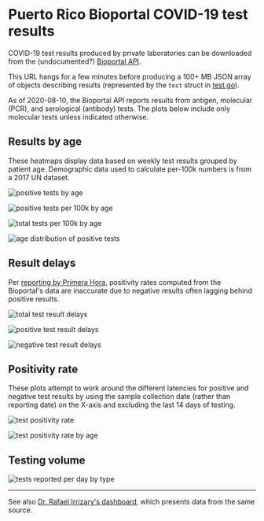 # Puerto Rico Bioportal COVID-19 test results

COVID-19 test results produced by private laboratories can be downloaded from
the (undocumented?) [Bioportal API].

This URL hangs for a few minutes before producing a 100+ MB JSON array of
objects describing results (represented by the `test` struct in
[test.go](./test.go)).

As of 2020-08-10, the Bioportal API reports results from antigen, molecular
(PCR), and serological (antibody) tests. The plots below include only molecular
tests unless indicated otherwise.

[BioPortal API]: https://bioportal.salud.gov.pr/api/administration/reports/minimal-info-unique-tests

## Results by age

These heatmaps display data based on weekly test results grouped by patient age.
Demographic data used to calculate per-100k numbers is from a 2017 UN dataset.

![positive tests by age](https://github.com/derat/covid-plots/raw/master/bioportal/positives-age.png)

![positive tests per 100k by age](https://github.com/derat/covid-plots/raw/master/bioportal/positives-age-scaled.png)

![total tests per 100k by age](https://github.com/derat/covid-plots/raw/master/bioportal/results-age-scaled.png)

![age distribution of positive tests](https://github.com/derat/covid-plots/raw/master/bioportal/age-dist.png)

## Result delays

Per [reporting by Primera Hora], positivity rates computed from the Bioportal's
data are inaccurate due to negative results often lagging behind positive
results.

![total test result delays](https://github.com/derat/covid-plots/raw/master/bioportal/result-delays.png)

![positive test result delays](https://github.com/derat/covid-plots/raw/master/bioportal/positive-result-delays.png)

![negative test result delays](https://github.com/derat/covid-plots/raw/master/bioportal/negative-result-delays.png)

[reporting by Primera Hora]: https://www.primerahora.com/noticias/gobierno-politica/notas/incierto-el-por-ciento-de-positividad-del-coronavirus-en-la-isla/

## Positivity rate

These plots attempt to work around the different latencies for positive and
negative test results by using the sample collection date (rather than reporting
date) on the X-axis and excluding the last 14 days of testing.

![test positivity rate](https://github.com/derat/covid-plots/raw/master/bioportal/positivity.png)

![test positivity rate by age](https://github.com/derat/covid-plots/raw/master/bioportal/positivity-age.png)

## Testing volume

![tests reported per day by type](https://github.com/derat/covid-plots/raw/master/bioportal/test-types.png)

---

See also [Dr. Rafael Irrizary's dashboard], which presents data from the same
source.

[Dr. Rafael Irrizary's dashboard]: https://rconnect.dfci.harvard.edu/covidpr/
